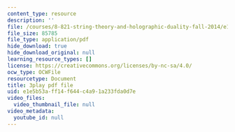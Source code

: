 ```yaml
---
content_type: resource
description: ''
file: /courses/8-821-string-theory-and-holographic-duality-fall-2014/e1e5b53aff14f644c4a91a233fda0d7e_hIvrYfwUyZQ.pdf
file_size: 85785
file_type: application/pdf
hide_download: true
hide_download_original: null
learning_resource_types: []
license: https://creativecommons.org/licenses/by-nc-sa/4.0/
ocw_type: OCWFile
resourcetype: Document
title: 3play pdf file
uid: e1e5b53a-ff14-f644-c4a9-1a233fda0d7e
video_files:
  video_thumbnail_file: null
video_metadata:
  youtube_id: null
---
```

